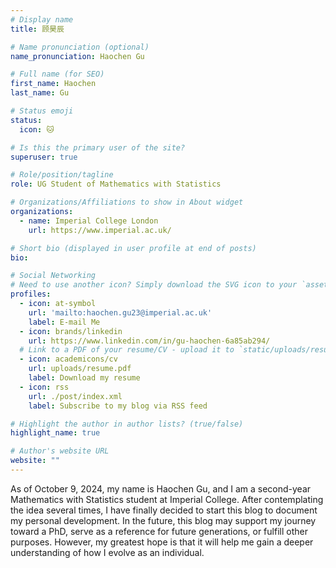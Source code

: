 ```yaml
---
# Display name
title: 顾昊辰

# Name pronunciation (optional)
name_pronunciation: Haochen Gu

# Full name (for SEO)
first_name: Haochen
last_name: Gu

# Status emoji
status:
  icon: 🐱

# Is this the primary user of the site?
superuser: true

# Role/position/tagline
role: UG Student of Mathematics with Statistics

# Organizations/Affiliations to show in About widget
organizations:
  - name: Imperial College London
    url: https://www.imperial.ac.uk/

# Short bio (displayed in user profile at end of posts)
bio: 

# Social Networking
# Need to use another icon? Simply download the SVG icon to your `assets/media/icons/` folder.
profiles:
  - icon: at-symbol
    url: 'mailto:haochen.gu23@imperial.ac.uk'
    label: E-mail Me
  - icon: brands/linkedin
    url: https://www.linkedin.com/in/gu-haochen-6a85ab294/
  # Link to a PDF of your resume/CV - upload it to `static/uploads/resume.pdf`
  - icon: academicons/cv
    url: uploads/resume.pdf
    label: Download my resume
  - icon: rss
    url: ./post/index.xml
    label: Subscribe to my blog via RSS feed

# Highlight the author in author lists? (true/false)
highlight_name: true

# Author's website URL
website: ""
---
```

As of October 9, 2024, my name is Haochen Gu, and I am a second-year Mathematics with Statistics student at Imperial College. After contemplating the idea several times, I have finally decided to start this blog to document my personal development. In the future, this blog may support my journey toward a PhD, serve as a reference for future generations, or fulfill other purposes. However, my greatest hope is that it will help me gain a deeper understanding of how I evolve as an individual.